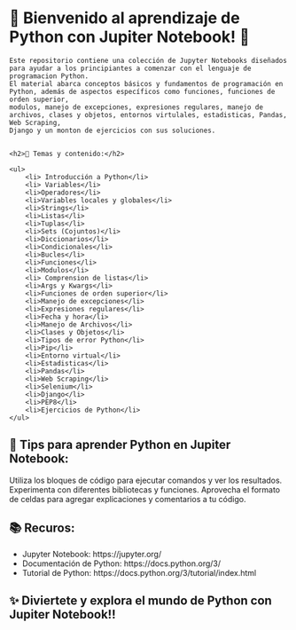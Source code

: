 <html>
<body>
    <h1>🌟 Bienvenido al aprendizaje de Python con Jupiter Notebook! 🌟</h1>

    
    Este repositorio contiene una colección de Jupyter Notebooks diseñados para ayudar a los principiantes a comenzar con el lenguaje de programacion Python.
    El material abarca conceptos básicos y fundamentos de programación en Python, además de aspectos específicos como funciones, funciones de orden superior,
    modulos, manejo de excepciones, expresiones regulares, manejo de archivos, clases y objetos, entornos virtulales, estadisticas, Pandas, Web Scraping,
    Django y un monton de ejercicios con sus soluciones.
    

    <h2>🎯 Temas y contenido:</h2>
    
    <ul>
        <li> Introducción a Python</li>
        <li> Variables</li>
        <li>Operadores</li> 
        <li>Variables locales y globales</li> 
        <li>Strings</li> 
        <li>Listas</li>
        <li>Tuplas</li> 
        <li>Sets (Cojuntos)</li> 
        <li>Diccionarios</li> 
        <li>Condicionales</li>
        <li>Bucles</li> 
        <li>Funciones</li> 
        <li>Modulos</li> 
        <li> Comprension de listas</li>
        <li>Args y Kwargs</li> 
        <li>Funciones de orden superior</li> 
        <li>Manejo de excepciones</li>
        <li>Expresiones regulares</li> 
        <li>Fecha y hora</li>
        <li>Manejo de Archivos</li> 
        <li>Clases y Objetos</li> 
        <li>Tipos de error Python</li> 
        <li>Pip</li> 
        <li>Entorno virtual</li> 
        <li>Estadisticas</li> 
        <li>Pandas</li>
        <li>Web Scraping</li> 
        <li>Selenium</li> 
        <li>Django</li> 
        <li>PEP8</li> 
        <li>Ejercicios de Python</li>
    </ul>


<h2>🚀 Tips para aprender Python en Jupiter Notebook:</h2>

Utiliza los bloques de código para ejecutar comandos y ver los resultados.
Experimenta con diferentes bibliotecas y funciones.
Aprovecha el formato de celdas para agregar explicaciones y comentarios a tu código.

<h2>📚 Recuros:</h2>

<ul>
    <li>Jupyter Notebook: https://jupyter.org/</li>
    <li>Documentación de Python: https://docs.python.org/3/</li>
    <li>Tutorial de Python: https://docs.python.org/3/tutorial/index.html</li>
</ul>


<h2>✨ Diviertete y explora el mundo de Python con Jupiter Notebook!!</h2>

    
</body>
</html>



